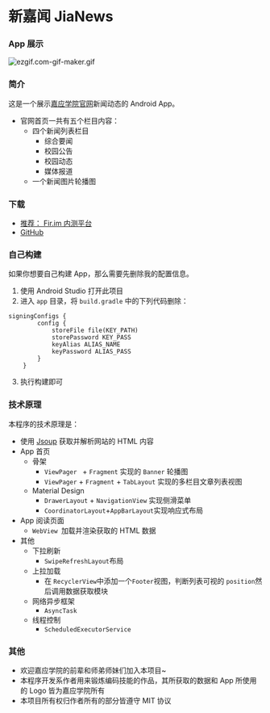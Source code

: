 # 新嘉闻 JiaNews

### App 展示

![ezgif.com-gif-maker.gif](https://i.loli.net/2018/05/09/5af3089136cdd.gif)

### 简介

这是一个展示[嘉应学院官网](www.jyu.edu.cn)新闻动态的 Android App。

- 官网首页一共有五个栏目内容：
  - 四个新闻列表栏目
    - 综合要闻
    - 校园公告
    - 校园动态
    - 媒体报道
  - 一个新闻图片轮播图

### 下载

- [推荐： Fir.im 内测平台](https://fir.im/emq4)
- [GitHub](https://github.com/rosuH/JiaNews/releases/download/v0.1/app-release.apk)

### 自己构建

如果你想要自己构建 App，那么需要先删除我的配置信息。
1. 使用 Android Studio 打开此项目
2. 进入 `app` 目录，将 `build.gradle` 中的下列代码删除：

```
signingConfigs {
        config {
            storeFile file(KEY_PATH)
            storePassword KEY_PASS
            keyAlias ALIAS_NAME
            keyPassword ALIAS_PASS
        }
    }
```

3. 执行构建即可

### 技术原理

本程序的技术原理是：

- 使用 [Jsoup](https://jsoup.org) 获取并解析网站的 HTML 内容
- App 首页
  - 骨架
    - `ViewPager ` + `Fragment` 实现的 `Banner` 轮播图
    - `ViewPager` + `Fragment` + `TabLayout` 实现的多栏目文章列表视图
  - Material Design
    - `DrawerLayout` + `NavigationView` 实现侧滑菜单
    - `CoordinatorLayout`+`AppBarLayout`实现响应式布局
- App 阅读页面
  - `WebView `加载并渲染获取的 HTML 数据
- 其他
  - 下拉刷新
    - `SwipeRefreshLayout`布局
  - 上拉加载
    - 在 `RecyclerView`中添加一个`Footer`视图，判断列表可视的 `position`然后调用数据获取模块
  - 网络异步框架
    - `AsyncTask`
  - 线程控制
    - `ScheduledExecutorService`

### 其他

- 欢迎嘉应学院的前辈和师弟师妹们加入本项目~
- 本程序开发系作者用来锻炼编码技能的作品，其所获取的数据和 App 所使用的 Logo 皆为嘉应学院所有
- 本项目所有权归作者所有的部分皆遵守 MIT 协议
